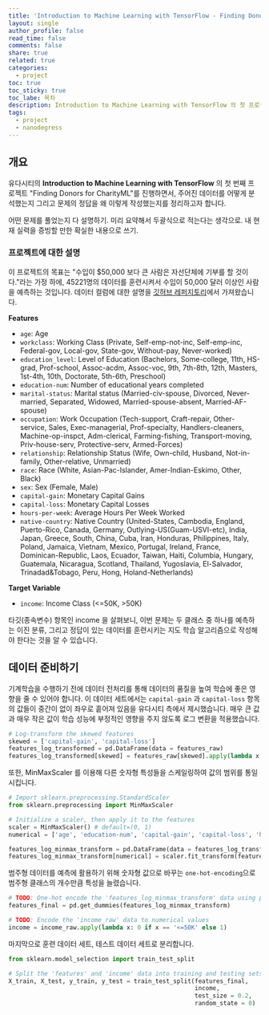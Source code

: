 ```yaml
---
title: 'Introduction to Machine Learning with TensorFlow - Finding Donors for CharityML'
layout: single
author_profile: false
read_time: false
comments: false
share: true
related: true
categories:
  - project
toc: true
toc_sticky: true
toc_labe: 목차
description: Introduction to Machine Learning with TensorFlow 의 첫 프로젝트를 어떻게 작성했는지를 설명합니다.
tags:
  - project
  - nanodegress
---
```


## 개요

유다시티의 **Introduction to Machine Learning with TensorFlow** 의 첫 번째 프로젝트 "Finding Donors for CharityML"를 진행하면서, 주어진 데이터를 어떻게 분석했는지 그리고 문제의 정답을 왜 이렇게 작성했는지를 정리하고자 합니다.

어떤 문제를 풀었는지 다 설명하기. 미리 요약해서 두괄식으로 적는다는 생각으로. 내 현재 실력을 증빙할 만한 확실한 내용으로 쓰기.

### 프로젝트에 대한 설명

이 프로젝트의 목표는 "수입이 $50,000 보다 큰 사람은 자선단체에 기부를 할 것이다."라는 가정 하에, 45221명의 데이터를 훈련시켜서 수입이 50,000 달러 이상인 사람을 예측하는 것입니다. 데이터 컬럼에 대한 설명을 [깃허브 레퍼지토리](https://github.com/udacity/intro-to-ml-tensorflow/tree/master/projects/p1_charityml)에서 가져왔습니다.

**Features**

- `age`: Age
- `workclass`: Working Class (Private, Self-emp-not-inc, Self-emp-inc, Federal-gov, Local-gov, State-gov, Without-pay, Never-worked)
- `education_level`: Level of Education (Bachelors, Some-college, 11th, HS-grad, Prof-school, Assoc-acdm, Assoc-voc, 9th, 7th-8th, 12th, Masters, 1st-4th, 10th, Doctorate, 5th-6th, Preschool)
- `education-num`: Number of educational years completed
- `marital-status`: Marital status (Married-civ-spouse, Divorced, Never-married, Separated, Widowed, Married-spouse-absent, Married-AF-spouse)
- `occupation`: Work Occupation (Tech-support, Craft-repair, Other-service, Sales, Exec-managerial, Prof-specialty, Handlers-cleaners, Machine-op-inspct, Adm-clerical, Farming-fishing, Transport-moving, Priv-house-serv, Protective-serv, Armed-Forces)
- `relationship`: Relationship Status (Wife, Own-child, Husband, Not-in-family, Other-relative, Unmarried)
- `race`: Race (White, Asian-Pac-Islander, Amer-Indian-Eskimo, Other, Black)
- `sex`: Sex (Female, Male)
- `capital-gain`: Monetary Capital Gains
- `capital-loss`: Monetary Capital Losses
- `hours-per-week`: Average Hours Per Week Worked
- `native-country`: Native Country (United-States, Cambodia, England, Puerto-Rico, Canada, Germany, Outlying-US(Guam-USVI-etc), India, Japan, Greece, South, China, Cuba, Iran, Honduras, Philippines, Italy, Poland, Jamaica, Vietnam, Mexico, Portugal, Ireland, France, Dominican-Republic, Laos, Ecuador, Taiwan, Haiti, Columbia, Hungary, Guatemala, Nicaragua, Scotland, Thailand, Yugoslavia, El-Salvador, Trinadad&Tobago, Peru, Hong, Holand-Netherlands)

**Target Variable**

- `income`: Income Class (<=50K, >50K)

타깃(종속변수) 항목인 income 을 살펴보니, 이번 문제는 두 클래스 중 하나를 예측하는 이진 분류, 그리고 정답이 있는 데이터를 훈련시키는 지도 학습 알고리즘으로 작성해야 한다는 것을 알 수 있습니다.

## 데이터 준비하기

기계학습을 수행하기 전에 데이터 전처리를 통해 데이터의 품질을 높여 학습에 좋은 영향을 줄 수 있어야 합니다. 이 데이터 세트에서는 `capital-gain` 과 `capital-loss` 항목의 값들이 중간이 없이 좌우로 흩어져 있음을 유다시티 측에서 제시했습니다. 매우 큰 값과 매우 작은 값이 학습 성능에 부정적인 영향을 주지 않도록 로그 변환을 적용했습니다.

```python
# Log-transform the skewed features
skewed = ['capital-gain', 'capital-loss']
features_log_transformed = pd.DataFrame(data = features_raw)
features_log_transformed[skewed] = features_raw[skewed].apply(lambda x: np.log(x + 1))
```

또한, MinMaxScaler 를 이용해 다른 숫자형 특성들을 스케일링하여 값의 범위를 통일시킵니다.

```python
# Import sklearn.preprocessing.StandardScaler
from sklearn.preprocessing import MinMaxScaler

# Initialize a scaler, then apply it to the features
scaler = MinMaxScaler() # default=(0, 1)
numerical = ['age', 'education-num', 'capital-gain', 'capital-loss', 'hours-per-week']

features_log_minmax_transform = pd.DataFrame(data = features_log_transformed)
features_log_minmax_transform[numerical] = scaler.fit_transform(features_log_transformed[numerical])
```

범주형 데이터를 예측에 활용하기 위해 숫자형 값으로 바꾸는 `one-hot-encoding`으로 범주형 클래스의 개수만큼 특성을 늘렸습니다.

```python
# TODO: One-hot encode the 'features_log_minmax_transform' data using pandas.get_dummies()
features_final = pd.get_dummies(features_log_minmax_transform)

# TODO: Encode the 'income_raw' data to numerical values
income = income_raw.apply(lambda x: 0 if x == '<=50K' else 1)
```

마지막으로 훈련 데이터 세트, 테스트 데이터 세트로 분리합니다.

```python
from sklearn.model_selection import train_test_split

# Split the 'features' and 'income' data into training and testing sets
X_train, X_test, y_train, y_test = train_test_split(features_final,
                                                    income,
                                                    test_size = 0.2,
                                                    random_state = 0)
```
